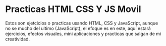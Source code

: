 # Practicas HTML CSS Y JS Movil

Estos son ejetcicios o practicas usando HTML, CSS y JavaScript, aunque no se mucho del ultimo (JavaScript), el efoque es en este, aquí estará ejercicios, efectos visuales, mini aplicaciones y practicas que salgan de mi creatividad.